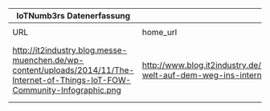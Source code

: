 |IoTNumb3rs Datenerfassung|||||||||||
| ---- | ---- | ---- | ---- | ---- | ---- | ---- | ---- | ---- | ---- | ---- |
||||||||||||
|URL|home_url|filename|device_class|device_count|market_class|market_volume|prognosis_year|publication_year|authorship_class|Dropbox folder|
|http://it2industry.blog.messe-muenchen.de/wp-content/uploads/2014/11/The-Internet-of-Things-IoT-FOW-Community-Infographic.png|http://www.blog.it2industry.de/2014/11/10/vernetzte-welt-auf-dem-weg-ins-internet-of-things/|file3_The-Internet-of-Things-IoT-FOW-Community-Infographic.png||||||||JinlinHolic/20181123-0000|
